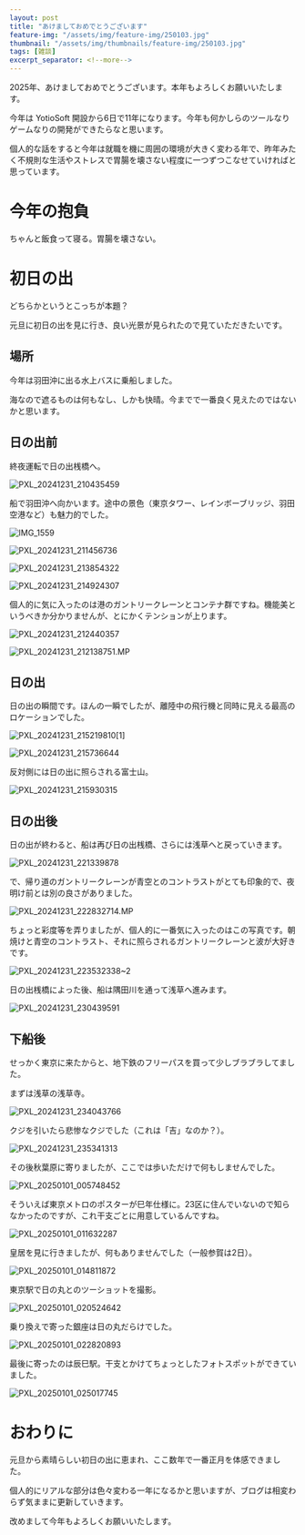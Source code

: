```yaml
---
layout: post
title: "あけましておめでとうございます"
feature-img: "/assets/img/feature-img/250103.jpg"
thumbnail: "/assets/img/thumbnails/feature-img/250103.jpg"
tags: [雑談]
excerpt_separator: <!--more-->
---
```


2025年、あけましておめでとうございます。本年もよろしくお願いいたします。

今年は YotioSoft 開設から6日で11年になります。今年も何かしらのツールなりゲームなりの開発ができたらなと思います。

個人的な話をすると今年は就職を機に周囲の環境が大きく変わる年で、昨年みたく不規則な生活やストレスで胃腸を壊さない程度に一つずつこなせていければと思っています。

<!--more-->

# 今年の抱負

ちゃんと飯食って寝る。胃腸を壊さない。

# 初日の出

どちらかというとこっちが本題？

元旦に初日の出を見に行き、良い光景が見られたので見ていただきたいです。

## 場所

今年は羽田沖に出る水上バスに乗船しました。

海なので遮るものは何もなし、しかも快晴。今までで一番良く見えたのではないかと思います。

## 日の出前

終夜運転で日の出桟橋へ。

![PXL_20241231_210435459](../../../assets/img/post/2025-01-03-new-year/PXL_20241231_210435459.webp)

船で羽田沖へ向かいます。途中の景色（東京タワー、レインボーブリッジ、羽田空港など）も魅力的でした。

![IMG_1559](../../../assets/img/post/2025-01-03-new-year/IMG_1559.webp)

![PXL_20241231_211456736](../../../assets/img/post/2025-01-03-new-year/PXL_20241231_211456736.webp)

![PXL_20241231_213854322](../../../assets/img/post/2025-01-03-new-year/PXL_20241231_213854322.webp)

![PXL_20241231_214924307](../../../assets/img/post/2025-01-03-new-year/PXL_20241231_214924307.webp)

個人的に気に入ったのは港のガントリークレーンとコンテナ群ですね。機能美というべきか分かりませんが、とにかくテンションが上ります。

![PXL_20241231_212440357](../../../assets/img/post/2025-01-03-new-year/PXL_20241231_212440357.webp)

![PXL_20241231_212138751.MP](../../../assets/img/post/2025-01-03-new-year/PXL_20241231_212138751.MP.webp)

## 日の出

日の出の瞬間です。ほんの一瞬でしたが、離陸中の飛行機と同時に見える最高のロケーションでした。

![PXL_20241231_215219810[1]](../../../assets/img/post/2025-01-03-new-year/PXL_20241231_215219810[1].webp)

![PXL_20241231_215736644](../../../assets/img/post/2025-01-03-new-year/PXL_20241231_215736644.webp)

反対側には日の出に照らされる富士山。

![PXL_20241231_215930315](../../../assets/img/post/2025-01-03-new-year/PXL_20241231_215930315.webp)

## 日の出後

日の出が終わると、船は再び日の出桟橋、さらには浅草へと戻っていきます。

![PXL_20241231_221339878](../../../assets/img/post/2025-01-03-new-year/PXL_20241231_221339878.webp)

で、帰り道のガントリークレーンが青空とのコントラストがとても印象的で、夜明け前とは別の良さがありました。

![PXL_20241231_222832714.MP](../../../assets/img/post/2025-01-03-new-year/PXL_20241231_222832714.MP.webp)

ちょっと彩度等を弄りましたが、個人的に一番気に入ったのはこの写真です。朝焼けと青空のコントラスト、それに照らされるガントリークレーンと波が大好きです。

![PXL_20241231_223532338~2](../../../assets/img/post/2025-01-03-new-year/PXL_20241231_2235323382.webp)

日の出桟橋によった後、船は隅田川を通って浅草へ進みます。

![PXL_20241231_230439591](../../../assets/img/post/2025-01-03-new-year/PXL_20241231_230439591.webp)

## 下船後

せっかく東京に来たからと、地下鉄のフリーパスを買って少しブラブラしてました。

まずは浅草の浅草寺。

![PXL_20241231_234043766](../../../assets/img/post/2025-01-03-new-year/PXL_20241231_234043766.webp)

クジを引いたら悲惨なクジでした（これは「吉」なのか？）。

![PXL_20241231_235341313](../../../assets/img/post/2025-01-03-new-year/PXL_20241231_235341313.webp)

その後秋葉原に寄りましたが、ここでは歩いただけで何もしませんでした。

![PXL_20250101_005748452](../../../assets/img/post/2025-01-03-new-year/PXL_20250101_005748452.webp)

そういえば東京メトロのポスターが巳年仕様に。23区に住んでいないので知らなかったのですが、これ干支ごとに用意しているんですね。

![PXL_20250101_011632287](../../../assets/img/post/2025-01-03-new-year/PXL_20250101_011632287.webp)

皇居を見に行きましたが、何もありませんでした（一般参賀は2日）。

![PXL_20250101_014811872](../../../assets/img/post/2025-01-03-new-year/PXL_20250101_014811872.webp)

東京駅で日の丸とのツーショットを撮影。

![PXL_20250101_020524642](../../../assets/img/post/2025-01-03-new-year/PXL_20250101_020524642.webp)

乗り換えで寄った銀座は日の丸だらけでした。

![PXL_20250101_022820893](../../../assets/img/post/2025-01-03-new-year/PXL_20250101_022820893.webp)

最後に寄ったのは辰巳駅。干支とかけてちょっとしたフォトスポットができていました。

![PXL_20250101_025017745](../../../assets/img/post/2025-01-03-new-year/PXL_20250101_025017745.webp)

# おわりに

元旦から素晴らしい初日の出に恵まれ、ここ数年で一番正月を体感できました。

個人的にリアルな部分は色々変わる一年になるかと思いますが、ブログは相変わらず気ままに更新していきます。

改めまして今年もよろしくお願いいたします。
